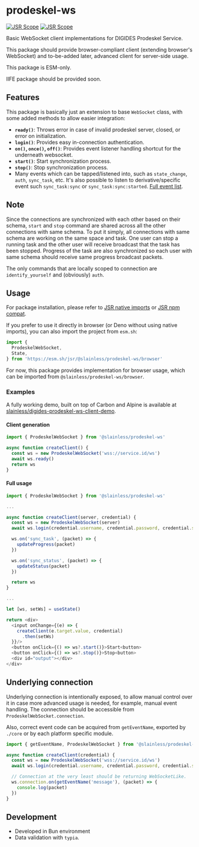 # prodeskel-ws

[![JSR Scope](https://jsr.io/badges/@slainless)](https://jsr.io/@slainless/prodeskel-ws) [![JSR Scope](https://jsr.io/badges/@slainless/prodeskel-ws)](https://jsr.io/@slainless/prodeskel-ws)

Basic WebSocket client implementations for DIGIDES Prodeskel Service.

This package should provide browser-compliant client (extending browser's WebSocket)
and to-be-added later, advanced client for server-side usage.

This package is ESM-only.

IIFE package should be provided soon.

## Features

This package is basically just an extension to base `WebSocket` class, with
some added methods to allow easier integration:

- **`ready()`**: Throws error in case of invalid prodeskel server, closed, or error on initialization.
- **`login()`**: Provides easy in-connection authentication.
- **`on()`, `once()`, `off()`**: Provides event listener handling shortcut for the underneath websocket.
- **`start()`**: Start synchronization process.
- **`stop()`**: Stop synchronization process.
- Many events which can be tapped/listened into, such as `state_change`, `auth`, `sync_task`, etc. It's also possible to listen to derivative/specific event such `sync_task:sync` or `sync_task:sync:started`. [Full event list](./src/schema/response.ts).

## Note

Since the connections are synchronized with each other based on their schema, `start` and `stop` command are shared across
all the other connections with same schema. To put it simply, all connections with same schema are working on the same space and task.
One user can stop a running task and the other user will receive broadcast that the task has been stopped. Progress of the
task are also synchronized so each user with same schema should receive same progress broadcast packets.

The only commands that are locally scoped to connection are `identify_yourself` and (obviously) `auth`.

## Usage

For package installation, please refer to [JSR native imports](https://jsr.io/docs/native-imports) or [JSR npm compat](https://jsr.io/docs/npm-compatibility).

If you prefer to use it directly in browser (or Deno without using native imports), you can also import the project from `esm.sh`:

```ts
import {
  ProdeskelWebSocket,
  State,
} from 'https://esm.sh/jsr/@slainless/prodeskel-ws/browser'
```

For now, this package provides implementation for browser usage,
which can be imported from `@slainless/prodeskel-ws/browser`.

### Examples

A fully working demo, built on top of Carbon and Alpine is available at [slainless/digides-prodeskel-ws-client-demo](https://github.com/slainless/digides-prodeskel-ws-client-demo).

#### Client generation

```ts
import { ProdeskelWebSocket } from '@slainless/prodeskel-ws'

async function createClient() {
  const ws = new ProdeskelWebSocket('wss://service.id/ws')
  await ws.ready()
  return ws
}
```

#### Full usage

```ts
import { ProdeskelWebSocket } from '@slainless/prodeskel-ws'

...

async function createClient(server, credential) {
  const ws = new ProdeskelWebSocket(server)
  await ws.login(credential.username, credential.password, credential.schema)

  ws.on('sync_task', (packet) => {
    updateProgress(packet)
  })

  ws.on('sync_status', (packet) => {
    updateStatus(packet)
  })

  return ws
}

...

let [ws, setWs] = useState()

return <div>
  <input onChange={(e) => {
    createClient(e.target.value, credential)
      .then(setWs)
  }}/>
  <button onClick={() => ws?.start()}>Start<button>
  <button onClick={() => ws?.stop()}>Stop<button>
  <div id="output"></div>
</div>
```

## Underlying connection

Underlying connection is intentionally exposed, to allow manual control over it in case more advanced
usage is needed, for example, manual event handling. The connection should be accessible from
`ProdeskelWebSocket.connection`.

Also, correct event code can be acquired from `getEventName`, exported by `./core` or by each platform specific
module.

```ts
import { getEventName, ProdeskelWebSocket } from '@slainless/prodeskel-ws'

async function createClient(credential) {
  const ws = new ProdeskelWebSocket('wss://service.id/ws')
  await ws.login(credential.username, credential.password, credential.schema)

  // Connection at the very least should be returning WebSocketLike.
  ws.connection.on(getEventName('message'), (packet) => {
    console.log(packet)
  })
}
```

## Development

- Developed in Bun environment
- Data validation with `typia`.
